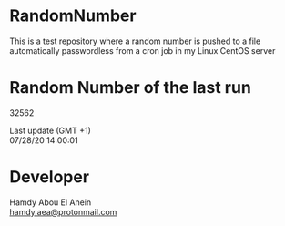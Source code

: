 # RandomNumber    
This is a test repository where a random number is pushed to a file automatically passwordless from a cron job in my Linux CentOS server    
# Random Number of the last run   
32562
      
Last update (GMT +1)    
07/28/20 14:00:01
# Developer    
Hamdy Abou El Anein   
hamdy.aea@protonmail.com
